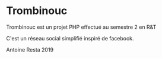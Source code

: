# Trombinouc

Trombinouc est un projet PHP effectué au semestre 2 en R&amp;T

C'est un réseau social simplifié inspiré de facebook.

Antoine Resta 2019
